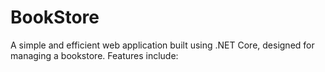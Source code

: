 # BookStore
A simple and efficient web application built using .NET Core, designed for managing a bookstore. Features include:
